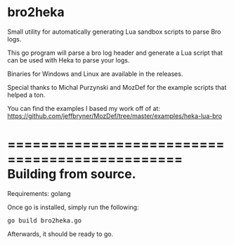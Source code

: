 # bro2heka
Small utility for automatically generating Lua sandbox scripts to parse Bro logs.

This go program will parse a bro log header and generate a Lua script that can be used with Heka to parse your logs. 

Binaries for Windows and Linux are available in the releases.

Special thanks to Michal Purzynski and MozDef for the example scripts that helped a ton. 

You can find the examples I based my work off of at: https://github.com/jeffbryner/MozDef/tree/master/examples/heka-lua-bro

===============================================
Building from source.
===============================================

Requirements: golang

Once go is installed, simply run the following:

<pre>
go build bro2heka.go
</pre>

Afterwards, it should be ready to go.

